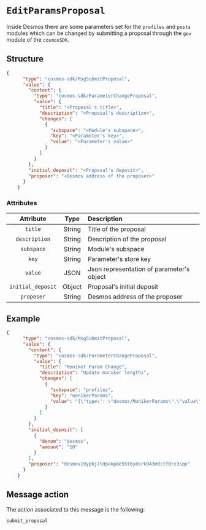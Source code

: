 # `EditParamsProposal`
Inside Desmos there are some parameters set for the `profiles` and `posts` modules which can be changed by submitting a proposal through
the `gov` module of the `cosmosSDK`.

## Structure
```json
{
      "type": "cosmos-sdk/MsgSubmitProposal",
      "value": {
        "content": {
          "type": "cosmos-sdk/ParameterChangeProposal",
          "value": {
            "title": "<Proposal's title>",
            "description": "<Proposal's description>",
            "changes": [
              {
                "subspace": "<Module's subspace>",
                "key": "<Parameter's key>",
                "value": "<Parameter's value>"
              }
            ]
          }
        },
        "initial_deposit": "<Proposal's deposit>",
        "proposer": "<Desmos address of the proposer>"
      }
    }
```

### Attributes
| Attribute | Type | Description |
| :-------: | :----: | :-------- |
| `title` | String | Title of the proposal |
| `description` | String | Description of the proposal |
| `subspace` | String | Module's subspace |
| `key` | String | Parameter's store key |
| `value` | JSON | Json representation of parameter's object |
| `initial_deposit` | Object | Proposal's initial deposit |
| `proposer` | String | Desmos address of the proposer |

## Example
```json
{
      "type": "cosmos-sdk/MsgSubmitProposal",
      "value": {
        "content": {
          "type": "cosmos-sdk/ParameterChangeProposal",
          "value": {
            "title": "Moniker Param Change",
            "description": "Update moniker lengths",
            "changes": [
              {
                "subspace": "profiles",
                "key": "monikerParams",
                "value": "{\"type\": \"desmos/MonikerParams\",\"value\": {\"min_moniker_len\":\"5\",\"max_moniker_len\":\"40\"}}"
              }
            ]
          }
        },
        "initial_deposit": [
          {
            "denom": "desmos",
            "amount": "10"
          }
        ],
        "proposer": "desmos19yphj7tdpakp8e55t6y8srk943m0ctf0rc3sqe"
      }
    }
```

## Message action
The action associated to this message is the following: 

```
submit_proposal
```